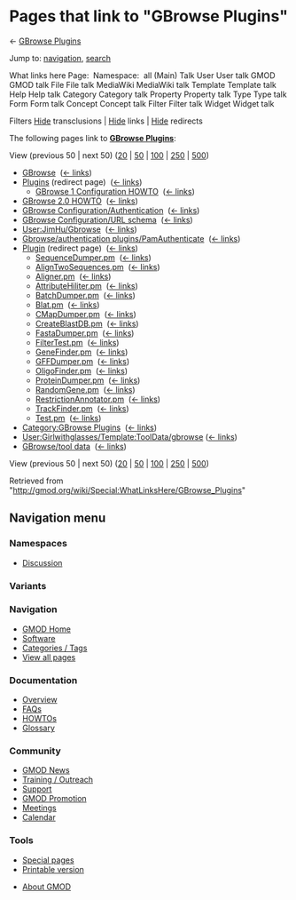 <div id="mw-page-base" class="noprint">

</div>

<div id="mw-head-base" class="noprint">

</div>

<div id="content" class="mw-body" role="main">

<span id="top"></span>

<div id="mw-js-message" style="display:none;">

</div>



# <span dir="auto">Pages that link to "GBrowse Plugins"</span>

<div id="bodyContent">

<div id="contentSub">

← [GBrowse Plugins](/wiki/GBrowse_Plugins "GBrowse Plugins")

</div>

<div id="jump-to-nav" class="mw-jump">

Jump to: [navigation](#mw-navigation), [search](#p-search)

</div>

<div id="mw-content-text">

What links here Page:  Namespace:  all (Main) Talk User User talk GMOD
GMOD talk File File talk MediaWiki MediaWiki talk Template Template talk
Help Help talk Category Category talk Property Property talk Type Type
talk Form Form talk Concept Concept talk Filter Filter talk Widget
Widget talk

Filters
[Hide](/mediawiki/index.php?title=Special:WhatLinksHere/GBrowse_Plugins&hidetrans=1 "Special:WhatLinksHere/GBrowse Plugins")
transclusions \|
[Hide](/mediawiki/index.php?title=Special:WhatLinksHere/GBrowse_Plugins&hidelinks=1 "Special:WhatLinksHere/GBrowse Plugins")
links \|
[Hide](/mediawiki/index.php?title=Special:WhatLinksHere/GBrowse_Plugins&hideredirs=1 "Special:WhatLinksHere/GBrowse Plugins")
redirects

The following pages link to **[GBrowse
Plugins](/wiki/GBrowse_Plugins "GBrowse Plugins")**:

View (previous 50 \| next 50)
([20](/mediawiki/index.php?title=Special:WhatLinksHere/GBrowse_Plugins&limit=20 "Special:WhatLinksHere/GBrowse Plugins")
\|
[50](/mediawiki/index.php?title=Special:WhatLinksHere/GBrowse_Plugins&limit=50 "Special:WhatLinksHere/GBrowse Plugins")
\|
[100](/mediawiki/index.php?title=Special:WhatLinksHere/GBrowse_Plugins&limit=100 "Special:WhatLinksHere/GBrowse Plugins")
\|
[250](/mediawiki/index.php?title=Special:WhatLinksHere/GBrowse_Plugins&limit=250 "Special:WhatLinksHere/GBrowse Plugins")
\|
[500](/mediawiki/index.php?title=Special:WhatLinksHere/GBrowse_Plugins&limit=500 "Special:WhatLinksHere/GBrowse Plugins"))

- [GBrowse](/wiki/GBrowse "GBrowse") ‎
  <span class="mw-whatlinkshere-tools">([←
  links](/mediawiki/index.php?title=Special:WhatLinksHere&target=GBrowse "Special:WhatLinksHere"))</span>
- [Plugins](/mediawiki/index.php?title=Plugins&redirect=no "Plugins")
  (redirect page) ‎ <span class="mw-whatlinkshere-tools">([←
  links](/mediawiki/index.php?title=Special:WhatLinksHere&target=Plugins "Special:WhatLinksHere"))</span>
  - [GBrowse 1 Configuration
    HOWTO](/wiki/GBrowse_1_Configuration_HOWTO "GBrowse 1 Configuration HOWTO")
    ‎ <span class="mw-whatlinkshere-tools">([←
    links](/mediawiki/index.php?title=Special:WhatLinksHere&target=GBrowse+1+Configuration+HOWTO "Special:WhatLinksHere"))</span>
- [GBrowse 2.0 HOWTO](/wiki/GBrowse_2.0_HOWTO "GBrowse 2.0 HOWTO") ‎
  <span class="mw-whatlinkshere-tools">([←
  links](/mediawiki/index.php?title=Special:WhatLinksHere&target=GBrowse+2.0+HOWTO "Special:WhatLinksHere"))</span>
- [GBrowse
  Configuration/Authentication](/wiki/GBrowse_Configuration/Authentication "GBrowse Configuration/Authentication")
  ‎ <span class="mw-whatlinkshere-tools">([←
  links](/mediawiki/index.php?title=Special:WhatLinksHere&target=GBrowse+Configuration%2FAuthentication "Special:WhatLinksHere"))</span>
- [GBrowse Configuration/URL
  schema](/wiki/GBrowse_Configuration/URL_schema "GBrowse Configuration/URL schema")
  ‎ <span class="mw-whatlinkshere-tools">([←
  links](/mediawiki/index.php?title=Special:WhatLinksHere&target=GBrowse+Configuration%2FURL+schema "Special:WhatLinksHere"))</span>
- [User:JimHu/Gbrowse](/wiki/User:JimHu/Gbrowse "User:JimHu/Gbrowse") ‎
  <span class="mw-whatlinkshere-tools">([←
  links](/mediawiki/index.php?title=Special:WhatLinksHere&target=User%3AJimHu%2FGbrowse "Special:WhatLinksHere"))</span>
- [Gbrowse/authentication
  plugins/PamAuthenticate](/wiki/Gbrowse/authentication_plugins/PamAuthenticate "Gbrowse/authentication plugins/PamAuthenticate")
  ‎ <span class="mw-whatlinkshere-tools">([←
  links](/mediawiki/index.php?title=Special:WhatLinksHere&target=Gbrowse%2Fauthentication+plugins%2FPamAuthenticate "Special:WhatLinksHere"))</span>
- [Plugin](/mediawiki/index.php?title=Plugin&redirect=no "Plugin")
  (redirect page) ‎ <span class="mw-whatlinkshere-tools">([←
  links](/mediawiki/index.php?title=Special:WhatLinksHere&target=Plugin "Special:WhatLinksHere"))</span>
  - [SequenceDumper.pm](/wiki/SequenceDumper.pm "SequenceDumper.pm") ‎
    <span class="mw-whatlinkshere-tools">([←
    links](/mediawiki/index.php?title=Special:WhatLinksHere&target=SequenceDumper.pm "Special:WhatLinksHere"))</span>
  - [AlignTwoSequences.pm](/wiki/AlignTwoSequences.pm "AlignTwoSequences.pm")
    ‎ <span class="mw-whatlinkshere-tools">([←
    links](/mediawiki/index.php?title=Special:WhatLinksHere&target=AlignTwoSequences.pm "Special:WhatLinksHere"))</span>
  - [Aligner.pm](/wiki/Aligner.pm "Aligner.pm") ‎
    <span class="mw-whatlinkshere-tools">([←
    links](/mediawiki/index.php?title=Special:WhatLinksHere&target=Aligner.pm "Special:WhatLinksHere"))</span>
  - [AttributeHiliter.pm](/wiki/AttributeHiliter.pm "AttributeHiliter.pm")
    ‎ <span class="mw-whatlinkshere-tools">([←
    links](/mediawiki/index.php?title=Special:WhatLinksHere&target=AttributeHiliter.pm "Special:WhatLinksHere"))</span>
  - [BatchDumper.pm](/wiki/BatchDumper.pm "BatchDumper.pm") ‎
    <span class="mw-whatlinkshere-tools">([←
    links](/mediawiki/index.php?title=Special:WhatLinksHere&target=BatchDumper.pm "Special:WhatLinksHere"))</span>
  - [Blat.pm](/wiki/Blat.pm "Blat.pm") ‎
    <span class="mw-whatlinkshere-tools">([←
    links](/mediawiki/index.php?title=Special:WhatLinksHere&target=Blat.pm "Special:WhatLinksHere"))</span>
  - [CMapDumper.pm](/wiki/CMapDumper.pm "CMapDumper.pm") ‎
    <span class="mw-whatlinkshere-tools">([←
    links](/mediawiki/index.php?title=Special:WhatLinksHere&target=CMapDumper.pm "Special:WhatLinksHere"))</span>
  - [CreateBlastDB.pm](/wiki/CreateBlastDB.pm "CreateBlastDB.pm") ‎
    <span class="mw-whatlinkshere-tools">([←
    links](/mediawiki/index.php?title=Special:WhatLinksHere&target=CreateBlastDB.pm "Special:WhatLinksHere"))</span>
  - [FastaDumper.pm](/wiki/FastaDumper.pm "FastaDumper.pm") ‎
    <span class="mw-whatlinkshere-tools">([←
    links](/mediawiki/index.php?title=Special:WhatLinksHere&target=FastaDumper.pm "Special:WhatLinksHere"))</span>
  - [FilterTest.pm](/wiki/FilterTest.pm "FilterTest.pm") ‎
    <span class="mw-whatlinkshere-tools">([←
    links](/mediawiki/index.php?title=Special:WhatLinksHere&target=FilterTest.pm "Special:WhatLinksHere"))</span>
  - [GeneFinder.pm](/wiki/GeneFinder.pm "GeneFinder.pm") ‎
    <span class="mw-whatlinkshere-tools">([←
    links](/mediawiki/index.php?title=Special:WhatLinksHere&target=GeneFinder.pm "Special:WhatLinksHere"))</span>
  - [GFFDumper.pm](/wiki/GFFDumper.pm "GFFDumper.pm") ‎
    <span class="mw-whatlinkshere-tools">([←
    links](/mediawiki/index.php?title=Special:WhatLinksHere&target=GFFDumper.pm "Special:WhatLinksHere"))</span>
  - [OligoFinder.pm](/wiki/OligoFinder.pm "OligoFinder.pm") ‎
    <span class="mw-whatlinkshere-tools">([←
    links](/mediawiki/index.php?title=Special:WhatLinksHere&target=OligoFinder.pm "Special:WhatLinksHere"))</span>
  - [ProteinDumper.pm](/wiki/ProteinDumper.pm "ProteinDumper.pm") ‎
    <span class="mw-whatlinkshere-tools">([←
    links](/mediawiki/index.php?title=Special:WhatLinksHere&target=ProteinDumper.pm "Special:WhatLinksHere"))</span>
  - [RandomGene.pm](/wiki/RandomGene.pm "RandomGene.pm") ‎
    <span class="mw-whatlinkshere-tools">([←
    links](/mediawiki/index.php?title=Special:WhatLinksHere&target=RandomGene.pm "Special:WhatLinksHere"))</span>
  - [RestrictionAnnotator.pm](/wiki/RestrictionAnnotator.pm "RestrictionAnnotator.pm")
    ‎ <span class="mw-whatlinkshere-tools">([←
    links](/mediawiki/index.php?title=Special:WhatLinksHere&target=RestrictionAnnotator.pm "Special:WhatLinksHere"))</span>
  - [TrackFinder.pm](/wiki/TrackFinder.pm "TrackFinder.pm") ‎
    <span class="mw-whatlinkshere-tools">([←
    links](/mediawiki/index.php?title=Special:WhatLinksHere&target=TrackFinder.pm "Special:WhatLinksHere"))</span>
  - [Test.pm](/wiki/Test.pm "Test.pm") ‎
    <span class="mw-whatlinkshere-tools">([←
    links](/mediawiki/index.php?title=Special:WhatLinksHere&target=Test.pm "Special:WhatLinksHere"))</span>
- [Category:GBrowse
  Plugins](/wiki/Category:GBrowse_Plugins "Category:GBrowse Plugins") ‎
  <span class="mw-whatlinkshere-tools">([←
  links](/mediawiki/index.php?title=Special:WhatLinksHere&target=Category%3AGBrowse+Plugins "Special:WhatLinksHere"))</span>
- [User:Girlwithglasses/Template:ToolData/gbrowse](/wiki/User:Girlwithglasses/Template:ToolData/gbrowse "User:Girlwithglasses/Template:ToolData/gbrowse")
  ‎ <span class="mw-whatlinkshere-tools">([←
  links](/mediawiki/index.php?title=Special:WhatLinksHere&target=User%3AGirlwithglasses%2FTemplate%3AToolData%2Fgbrowse "Special:WhatLinksHere"))</span>
- [GBrowse/tool data](/wiki/GBrowse/tool_data "GBrowse/tool data") ‎
  <span class="mw-whatlinkshere-tools">([←
  links](/mediawiki/index.php?title=Special:WhatLinksHere&target=GBrowse%2Ftool+data "Special:WhatLinksHere"))</span>

View (previous 50 \| next 50)
([20](/mediawiki/index.php?title=Special:WhatLinksHere/GBrowse_Plugins&limit=20 "Special:WhatLinksHere/GBrowse Plugins")
\|
[50](/mediawiki/index.php?title=Special:WhatLinksHere/GBrowse_Plugins&limit=50 "Special:WhatLinksHere/GBrowse Plugins")
\|
[100](/mediawiki/index.php?title=Special:WhatLinksHere/GBrowse_Plugins&limit=100 "Special:WhatLinksHere/GBrowse Plugins")
\|
[250](/mediawiki/index.php?title=Special:WhatLinksHere/GBrowse_Plugins&limit=250 "Special:WhatLinksHere/GBrowse Plugins")
\|
[500](/mediawiki/index.php?title=Special:WhatLinksHere/GBrowse_Plugins&limit=500 "Special:WhatLinksHere/GBrowse Plugins"))

</div>

<div class="printfooter">

Retrieved from
"<http://gmod.org/wiki/Special:WhatLinksHere/GBrowse_Plugins>"

</div>

<div id="catlinks" class="catlinks catlinks-allhidden">

</div>

<div class="visualClear">

</div>

</div>

</div>

<div id="mw-navigation">

## Navigation menu

<div id="mw-head">



<div id="left-navigation">

<div id="p-namespaces" class="vectorTabs" role="navigation"
aria-labelledby="p-namespaces-label">

### Namespaces


- <span id="ca-talk"><a
  href="/mediawiki/index.php?title=Talk:GBrowse_Plugins&amp;action=edit&amp;redlink=1"
  accesskey="t"
  title="Discussion about the content page [t]">Discussion</a></span>

</div>

<div id="p-variants" class="vectorMenu emptyPortlet" role="navigation"
aria-labelledby="p-variants-label">

### 

### Variants[](#)

<div class="menu">

</div>

</div>

</div>





</div>

</div>

</div>

<div id="mw-panel">

<div id="p-logo" role="banner">

<a href="/wiki/Main_Page"
style="background-image: url(http://gmod.org/images/GMOD-cogs.png);"
title="Visit the main page"></a>

</div>

<div id="p-Navigation" class="portal" role="navigation"
aria-labelledby="p-Navigation-label">

### Navigation

<div class="body">

- <span id="n-GMOD-Home">[GMOD Home](/wiki/Main_Page)</span>
- <span id="n-Software">[Software](/wiki/GMOD_Components)</span>
- <span id="n-Categories-.2F-Tags">[Categories /
  Tags](/wiki/Categories)</span>
- <span id="n-View-all-pages">[View all
  pages](/wiki/Special:AllPages)</span>

</div>

</div>

<div id="p-Documentation" class="portal" role="navigation"
aria-labelledby="p-Documentation-label">

### Documentation

<div class="body">

- <span id="n-Overview">[Overview](/wiki/Overview)</span>
- <span id="n-FAQs">[FAQs](/wiki/Category:FAQ)</span>
- <span id="n-HOWTOs">[HOWTOs](/wiki/Category:HOWTO)</span>
- <span id="n-Glossary">[Glossary](/wiki/Glossary)</span>

</div>

</div>

<div id="p-Community" class="portal" role="navigation"
aria-labelledby="p-Community-label">

### Community

<div class="body">

- <span id="n-GMOD-News">[GMOD News](/wiki/GMOD_News)</span>
- <span id="n-Training-.2F-Outreach">[Training /
  Outreach](/wiki/Training_and_Outreach)</span>
- <span id="n-Support">[Support](/wiki/Support)</span>
- <span id="n-GMOD-Promotion">[GMOD
  Promotion](/wiki/GMOD_Promotion)</span>
- <span id="n-Meetings">[Meetings](/wiki/Meetings)</span>
- <span id="n-Calendar">[Calendar](/wiki/Calendar)</span>

</div>

</div>

<div id="p-tb" class="portal" role="navigation"
aria-labelledby="p-tb-label">

### Tools

<div class="body">

- <span id="t-specialpages"><a href="/wiki/Special:SpecialPages" accesskey="q"
  title="A list of all special pages [q]">Special pages</a></span>
- <span id="t-print"><a
  href="/mediawiki/index.php?title=Special:WhatLinksHere/GBrowse_Plugins&amp;printable=yes"
  rel="alternate" accesskey="p"
  title="Printable version of this page [p]">Printable version</a></span>

</div>

</div>

</div>

</div>

<div id="footer" role="contentinfo">

- <span id="footer-places-about">[About
  GMOD](/wiki/GMOD:About "GMOD:About")</span>

<!-- -->






</div>
